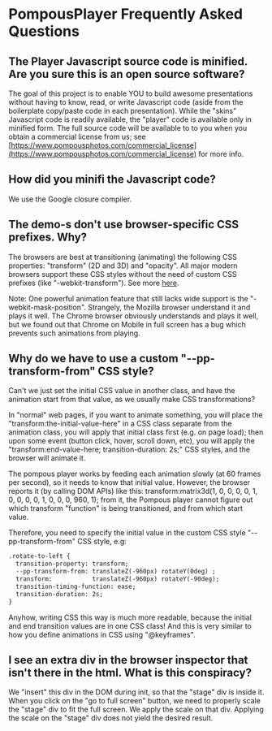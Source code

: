 # PompousPlayer Frequently Asked Questions

## The Player Javascript source code is minified. Are you sure this is an open source software?
The goal of this project is to enable YOU to build awesome presentations without having to know, read, or write Javascript code (aside from the boilerplate copy/paste code in each presentation).
While the "skins" Javascript code is readily available, the "player" code is available only in minified form.
The full source code will be available to to you when you obtain a commercial license from us; see [https://www.pompousphotos.com/commercial_license](https://www.pompousphotos.com/commercial_license) for more info.

## How did you minifi the Javascript code?
We use the Google closure compiler.

## The demo-s don't use browser-specific CSS prefixes. Why?
The browsers are best at transitioning (animating) the following CSS properties: "transform" (2D and 3D) and "opacity".
All major modern browsers support these CSS styles without the need of custom CSS prefixes (like "-webkit-transform").
See more [here](https://caniuse.com/#search=transform).

Note: One powerful animation feature that still lacks wide support is the "-webkit-mask-position". Strangely, the Mozilla browser understand it and plays it well. The Chrome browser obviously understands and plays it well, but we found out that Chrome on Mobile in full screen has a bug which prevents such animations from playing. 


## Why do we have to use a custom "--pp-transform-from" CSS style? 

Can't we just set the initial CSS value in another class, and have the animation start from that value, as we usually make CSS transformations?

In "normal" web pages, if you want to animate something, you will place the "transform:the-initial-value-here" in a CSS class separate from the animation class, you will apply that initial class first (e.g. on page load); then upon some event (button click, hover, scroll down, etc), you will apply the "transform:end-value-here; transition-duration: 2s;" CSS styles, and the browser will animate it. 

The pompous player works by feeding each animation slowly (at 60 frames per second), so it needs to know that initial value. However, the browser reports it (by calling DOM APIs) like this: transform:matrix3d(1, 0, 0, 0, 0, 1, 0, 0, 0, 0, 1, 0, 0, 0, 960, 1); from it, the Pompous player cannot figure out which transform "function" is being transitioned, and from which start value.

Therefore, you need to specify the initial value in the custom CSS style "--pp-transform-from" CSS style, e.g:

``` html
.rotate-to-left {
  transition-property: transform;
  --pp-transform-from: translateZ(-960px) rotateY(0deg) ;
  transform:           translateZ(-960px) rotateY(-90deg);
  transition-timing-function: ease;
  transition-duration: 2s;
}
```

 Anyhow, writing CSS this way is much more readable, because the initial and end transition values are in one CSS class! And this is very similar to how you define animations in CSS using "@keyframes".
 
 ## I see an extra div in the browser inspector that isn't there in the html. What is this conspiracy?
 We "insert" this div in the DOM during init, so that the "stage" div is inside it.
 When you click on the "go to full screen" button, we need to properly scale the "stage" div to fit the full screen. We apply the scale on that div. Applying the scale on the "stage" div does not yield the desired result.

 
